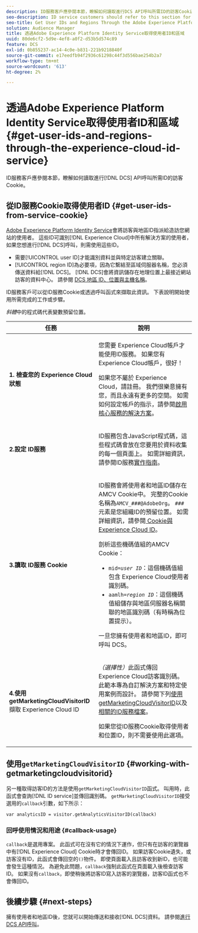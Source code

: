 ```yaml
---
description: ID服務客戶應參閱本節，瞭解如何讀取進行DCS API呼叫所需ID的訪客Cookie。
seo-description: ID service customers should refer to this section for information on how to read the visitor cookie for the IDs required to make DCS API calls.
seo-title: Get User IDs and Regions Through the Adobe Experience Platform Identity Service
solution: Audience Manager
title: 透過Adobe Experience Platform Identity Service取得使用者ID和區域
uuid: 80de6cf2-5d9e-4ef8-a0f2-d53b5d574c89
feature: DCS
exl-id: 0b855237-ac14-4c0e-b831-221b9218840f
source-git-commit: e17eedfb94f2936c61298c44f3d556bae254b2a7
workflow-type: tm+mt
source-wordcount: '613'
ht-degree: 2%

---
```


# 透過Adobe Experience Platform Identity Service取得使用者ID和區域 {#get-user-ids-and-regions-through-the-experience-cloud-id-service}

ID服務客戶應參閱本節，瞭解如何讀取進行[!DNL DCS] API呼叫所需ID的訪客Cookie。

## 從ID服務Cookie取得使用者ID {#get-user-ids-from-service-cookie}

[Adobe Experience Platform Identity Service](https://experienceleague.adobe.com/docs/id-service/using/home.html?lang=zh-Hant)會將訪客與地區ID指派給造訪您網站的使用者。 這些ID可識別[!DNL Experience Cloud]中所有解決方案的使用者，如果您想進行[!DNL DCS]呼叫，則需使用這些ID。

* 需要[!UICONTROL user ID]才能識別資料並與特定訪客建立關聯。
* [!UICONTROL region ID]為必要項，因為它繫結至區域伺服器名稱，您必須傳送資料給[!DNL DCS]。 [!DNL DCS]會將資訊儲存在地理位置上最接近網站訪客的資料中心。 請參閱 [DCS 地區 ID、位置與主機名稱](../../../api/dcs-intro/dcs-api-reference/dcs-regions.md)。

ID服務客戶可以從ID服務Cookie或透過呼叫函式來擷取此資訊。 下表說明開始使用所需完成的工作或步驟。

*斜體*&#x200B;中的程式碼代表變數預留位置。

<table id="table_660EBE1C24DD4FBE9DCE5191836C9135"> 
 <thead> 
  <tr> 
   <th colname="col1" class="entry"> 任務 </th> 
   <th colname="col2" class="entry"> 說明 </th> 
  </tr> 
 </thead>
 <tbody> 
  <tr> 
   <td colname="col1"> <p> <b>1. 檢查您的<span class="keyword"> Experience Cloud</span>狀態</b> </p> </td> 
   <td colname="col2"> <p>您需要<span class="keyword"> Experience Cloud</span>帳戶才能使用ID服務。 如果您有<span class="keyword"> Experience Cloud</span>帳戶，很好！ </p> <p> 如果您不屬於<span class="keyword"> Experience Cloud</span>，請註冊。 我們很樂意擁有您，而且永遠有更多的空間。 如需如何設定帳戶的指示，請參閱<a href="https://experienceleague.adobe.com/zh-hant/docs/core-services/interface/services/getting-started" format="https" scope="external">啟用核心服務的解決方案</a>。 </p> </td> 
  </tr> 
  <tr> 
   <td colname="col1"> <p> <b>2.設定<span class="keyword"> ID服務</span></b> </p> </td> 
   <td colname="col2"> <p><span class="keyword"> ID服務</span>包含JavaScript程式碼，這些程式碼會放在您要用於資料收集的每一個頁面上。 如需詳細資訊，請參閱ID服務<a href="https://experienceleague.adobe.com/docs/id-service/using/implementation/implementation-guides.html?lang=zh-Hant" format="https" scope="external">實作指南</a>。 </p> </td> 
  </tr> 
  <tr> 
   <td colname="col1"> <p> <b>3.讀取<span class="keyword"> ID服務</span> Cookie</b> </p> </td> 
   <td colname="col2"> <p><span class="keyword"> ID服務</span>會將使用者和地區ID儲存在AMCV Cookie中。 完整的Cookie名稱為<code>AMCV_<i>###</i>@AdobeOrg</code>。 <code><i>###</i></code>元素是您組織ID的預留位置。 如需詳細資訊，請參閱<a href="https://experienceleague.adobe.com/docs/id-service/using/intro/cookies.html?lang=zh-Hant" format="https" scope="external"> Cookie與Experience Cloud ID</a>。 </p> <p>剖析這些機碼值組的AMCV Cookie： </p> <p> 
     <ul id="ul_502ECFCDDD084D448B5EDC4E5C0909C1"> 
      <li id="li_662FFA36AC854E699D50A183B161D654"> <code>mid=<i>user ID</i></code>：這個機碼值組包含<span class="keyword"> Experience Cloud</span>使用者識別碼。 </li> 
      <li id="li_65422233187B4217B50DC52DBD58F404"> <code>aamlh=<i>region ID</i></code>：這個機碼值組儲存與地區伺服器名稱關聯的地區識別碼（有時稱為<span class="term">位置提示</span>）。 </li> 
     </ul> </p> <p>一旦您擁有使用者和地區ID，即可呼叫<span class="wintitle"> DCS</span>。 </p> </td> 
  </tr> 
  <tr> 
   <td colname="col1"> <p> <b>4.使用getMarketingCloudVisitorID</b>擷取<span class="keyword"> Experience Cloud ID</span> </p> </td> 
   <td colname="col2"> <p><i>（選擇性）</i>此函式傳回<span class="keyword"> Experience Cloud</span>訪客識別碼。 此範本專為自訂解決方案和特定使用案例而設計。 請參閱下列<a href="../../../api/dcs-intro/dcs-s2s/dcs-mcid-ids.md#working-with-getmarketingcloudvisitorid">使用getMarketingCloudVisitorID</a>以及<a href="https://experienceleague.adobe.com/docs/id-service/using/id-service-api/methods/getmcvid.html?lang=zh-Hant" format="https" scope="external">相關的ID服務檔案</a>。 </p> <p>如果您從ID服務Cookie取得使用者和位置ID，則不需要使用此選項。 </p> </td> 
  </tr> 
 </tbody> 
</table>

## 使用`getMarketingCloudVisitorID` {#working-with-getmarketingcloudvisitorid}

另一種取得訪客ID的方法是使用`getMarketingCloudVisitorID`函式。 叫用時，此函式會查詢[!DNL ID service]並傳回識別碼。 `getMarketingCloudVisitorID`接受選用的`callback`引數，如下所示：

`var analyticsID = visitor.getAnalyticsVisitorID(callback)`

### 回呼使用情況和用途 {#callback-usage}

`callback`是選用專案。 此函式可在沒有它的情況下運作，但只有在訪客的瀏覽器中有[!DNL Experience Cloud] Cookie時才會傳回ID。 如果訪客Cookie遺失，或訪客沒有ID，此函式會傳回空的`()`物件。 即使頁面載入且訪客收到新ID，也可能會發生這種情況。 為避免此問題，`callback`強制此函式在頁面載入後檢查訪客ID。 如果沒有`callback`，即使稍後將訪客ID寫入訪客的瀏覽器，訪客ID函式也不會傳回ID。

## 後續步驟 {#next-steps}

擁有使用者和地區ID後，您就可以開始傳送和接收[!DNL DCS]資料。 請參閱[進行DCS API呼叫](../../../api/dcs-intro/dcs-s2s/dcs-s2s-calls.md)。
